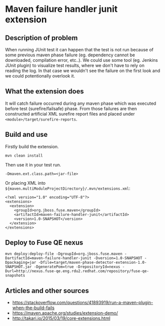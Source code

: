 # Maven failure handler junit extension
## Description of problem
When running JUnit test it can happen that the test is not run because of some previous maven phase failure (eg. dependency cannot be downloaded, compilation error, etc..). We could use some tool (eg. Jenkins JUnit plugin) to visualize test results, where we don't have to rely on reading the log. In that case we wouldn't see the failure on the first look and we could potentionally overlook it.

## What the extension does
It will catch failure occurred during any maven phase which was executed before test (surefire/failsafe) phase. From those failures are then constructed artificial XML surefire report files and placed under `<module>/target/surefire-reports`. 

## Build and use
Firstly build the extension.

    mvn clean install
Then use it in your test run.

    -Dmaven.ext.class.path=<jar-file>

Or placing XML into `${maven.multiModuleProjectDirectory}/.mvn/extensions.xml`:
```
<?xml version="1.0" encoding="UTF-8"?>
<extensions>
  <extension>
    <groupId>org.jboss.fuse.maven</groupId>
    <artifactId>maven-failure-handler-junit</artifactId>
    <version>1.0-SNAPSHOT</version>
  </extension>
</extensions>
```

## Deploy to Fuse QE nexus

    mvn deploy:deploy-file -DgroupId=org.jboss.fuse.maven -DartifactId=maven-failure-handler-junit -Dversion=1.0-SNAPSHOT -Dpackaging=jar -Dfile=target/maven-phase-detector-extension-1.0-SNAPSHOT.jar -DgeneratePom=true -DrepositoryId=nexus -Durl=http://nexus.fuse-qe.eng.rdu2.redhat.com/repository/fuse-qe-snapshots

## Articles and other sources
* https://stackoverflow.com/questions/41893919/run-a-maven-plugin-when-the-build-fails
* https://maven.apache.org/studies/extension-demo/
* http://takari.io/2015/03/19/core-extensions.html
